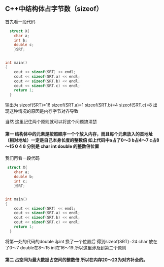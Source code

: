 C++中结构体占字节数（sizeof）
-----------
首先看一段代码
```c
  struct X{
    char a;
    int b;
    double c;
    }SRT;


int main()
{
    cout << sizeof(SRT) << endl;
    cout << sizeof(SRT.a) << endl;
    cout << sizeof(SRT.b) << endl;
    cout << sizeof(SRT.c) << endl;
    return 1;
  }

```
输出为 sizeof(SRT)=16 sizeof(SRT.a)=1 sizeof(SRT.b)=4 sizeof(SRT.c)=8 
出现这种情况的原因是内存字节对齐导致

当然 这里记住两个原则就可以将这个问题搞清楚
#### 第一 结构体中的元素是按照顺序一个个放入内存，而且每个元素放入的首地址（相对地址）一定是自己本身长度的整数倍 如上代码中a占了0～3 b占4～7 c占8～15 0 4 8 分别是 char int double 的整数倍位置

我们再看一段代码
```c
 struct X{
    char a;
    double b;
    int c;
    }SRT;


int main()
{
    cout << sizeof(SRT) << endl;
    cout << sizeof(SRT.a) << endl;
    cout << sizeof(SRT.b) << endl;
    cout << sizeof(SRT.c) << endl;
    return 1;
  }


```
将第一处的代码的double 与int 换了一个位置后 得到sizeof(SRT)=24 char 放在了0～7 double在8～15
int在16～19 所以这里涉及到第二个原则
####  第二 占空间为最大数据占空间的整数倍 所以在内存20～23为对齐补全的。








